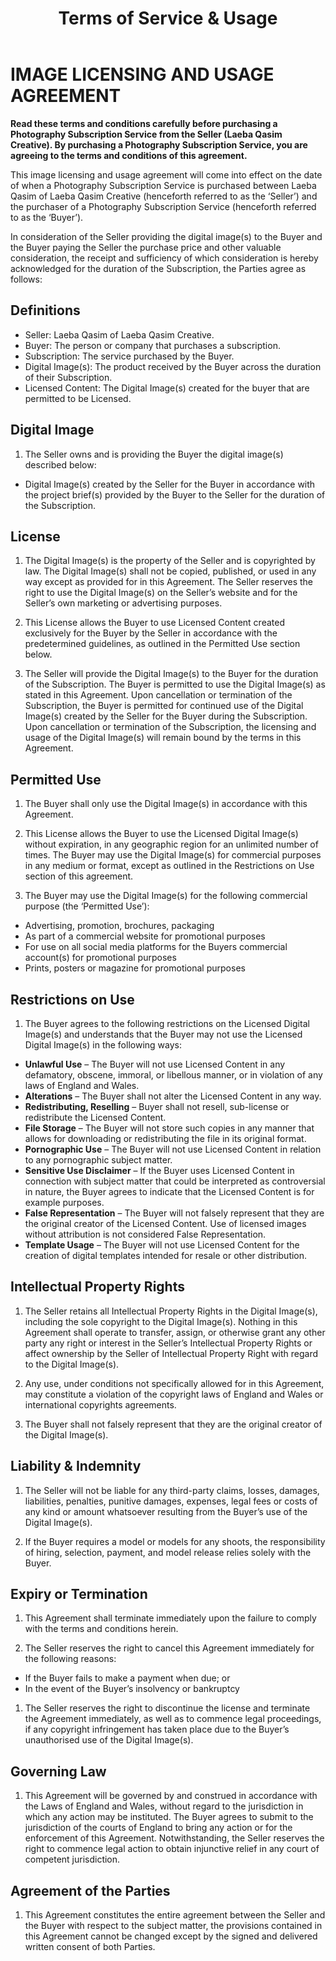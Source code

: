 ﻿---
title: Terms of Service & Usage
publishDate: 2023-08-09
lastUpdated: 2023-08-09
---

# IMAGE LICENSING AND USAGE AGREEMENT

**Read these terms and conditions carefully before purchasing a Photography Subscription Service from the Seller (Laeba Qasim Creative). By purchasing a Photography Subscription Service, you are agreeing to the terms and conditions of this agreement.**

This image licensing and usage agreement will come into effect on the date of when a Photography Subscription Service is purchased between Laeba Qasim of Laeba Qasim Creative (henceforth referred to as the ‘Seller’) and the purchaser of a Photography Subscription Service (henceforth referred to as the ‘Buyer’).

In consideration of the Seller providing the digital image(s) to the Buyer and the Buyer paying the Seller the purchase price and other valuable consideration, the receipt and sufficiency of which consideration is hereby acknowledged for the duration of the Subscription, the Parties agree as follows:

## Definitions

- Seller: Laeba Qasim of Laeba Qasim Creative.
- Buyer: The person or company that purchases a subscription.
- Subscription: The service purchased by the Buyer.
- Digital Image(s): The product received by the Buyer across the duration of their Subscription.
- Licensed Content: The Digital Image(s) created for the buyer that are permitted to be Licensed.

## Digital Image

1. The Seller owns and is providing the Buyer the digital image(s) described below:

- Digital Image(s) created by the Seller for the Buyer in accordance with the project brief(s) provided by the Buyer to the Seller for the duration of the Subscription.

## License

1. The Digital Image(s) is the property of the Seller and is copyrighted by law. The Digital Image(s) shall not be copied, published, or used in any way except as provided for in this Agreement. The Seller reserves the right to use the Digital Image(s) on the Seller’s website and for the Seller’s own marketing or advertising purposes.

1. This License allows the Buyer to use Licensed Content created exclusively for the Buyer by the Seller in accordance with the predetermined guidelines, as outlined in the Permitted Use section below.

1. The Seller will provide the Digital Image(s) to the Buyer for the duration of the Subscription. The Buyer is permitted to use the Digital Image(s) as stated in this Agreement. Upon cancellation or termination of the Subscription, the Buyer is permitted for continued use of the Digital Image(s) created by the Seller for the Buyer during the Subscription. Upon cancellation or termination of the Subscription, the licensing and usage of the Digital Image(s) will remain bound by the terms in this Agreement.

## Permitted Use

1. The Buyer shall only use the Digital Image(s) in accordance with this Agreement.

1. This License allows the Buyer to use the Licensed Digital Image(s) without expiration, in any geographic region for an unlimited number of times. The Buyer may use the Digital Image(s) for commercial purposes in any medium or format, except as outlined in the Restrictions on Use section of this agreement.

1. The Buyer may use the Digital Image(s) for the following commercial purpose (the ‘Permitted Use’):

- Advertising, promotion, brochures, packaging
- As part of a commercial website for promotional purposes
- For use on all social media platforms for the Buyers commercial account(s) for promotional purposes
- Prints, posters or magazine for promotional purposes

## Restrictions on Use

1. The Buyer agrees to the following restrictions on the Licensed Digital Image(s) and understands that the Buyer may not use the Licensed Digital Image(s) in the following ways:

- **Unlawful Use** – The Buyer will not use Licensed Content in any defamatory, obscene, immoral, or libellous manner, or in violation of any laws of England and Wales.
- **Alterations** – The Buyer shall not alter the Licensed Content in any way.
- **Redistributing, Reselling** – Buyer shall not resell, sub-license or redistribute the Licensed Content.
- **File Storage** – The Buyer will not store such copies in any manner that allows for downloading or redistributing the file in its original format.
- **Pornographic Use** – The Buyer will not use Licensed Content in relation to any pornographic subject matter.
- **Sensitive Use Disclaimer** – If the Buyer uses Licensed Content in connection with subject matter that could be interpreted as controversial in nature, the Buyer agrees to indicate that the Licensed Content is for example purposes.
- **False Representation** – The Buyer will not falsely represent that they are the original creator of the Licensed Content. Use of licensed images without attribution is not considered False Representation.
- **Template Usage** – The Buyer will not use Licensed Content for the creation of digital templates intended for resale or other distribution.

## Intellectual Property Rights

1. The Seller retains all Intellectual Property Rights in the Digital Image(s), including the sole copyright to the Digital Image(s). Nothing in this Agreement shall operate to transfer, assign, or otherwise grant any other party any right or interest in the Seller’s Intellectual Property Rights or affect ownership by the Seller of Intellectual Property Right with regard to the Digital Image(s).

1. Any use, under conditions not specifically allowed for in this Agreement, may constitute a violation of the copyright laws of England and Wales or international copyrights agreements.

1. The Buyer shall not falsely represent that they are the original creator of the Digital Image(s).

## Liability & Indemnity

1. The Seller will not be liable for any third-party claims, losses, damages, liabilities, penalties, punitive damages, expenses, legal fees or costs of any kind or amount whatsoever resulting from the Buyer’s use of the Digital Image(s).

1. If the Buyer requires a model or models for any shoots, the responsibility of hiring, selection, payment, and model release relies solely with the Buyer.

## Expiry or Termination

1. This Agreement shall terminate immediately upon the failure to comply with the terms and conditions herein.

1. The Seller reserves the right to cancel this Agreement immediately for the following reasons:

- If the Buyer fails to make a payment when due; or
- In the event of the Buyer’s insolvency or bankruptcy

1. The Seller reserves the right to discontinue the license and terminate the Agreement immediately, as well as to commence legal proceedings, if any copyright infringement has taken place due to the Buyer’s unauthorised use of the Digital Image(s).

## Governing Law

1. This Agreement will be governed by and construed in accordance with the Laws of England and Wales, without regard to the jurisdiction in which any action may be instituted. The Buyer agrees to submit to the jurisdiction of the courts of England to bring any action or for the enforcement of this Agreement. Notwithstanding, the Seller reserves the right to commence legal action to obtain injunctive relief in any court of competent jurisdiction.

## Agreement of the Parties

1. This Agreement constitutes the entire agreement between the Seller and the Buyer with respect to the subject matter, the provisions contained in this Agreement cannot be changed except by the signed and delivered written consent of both Parties.
